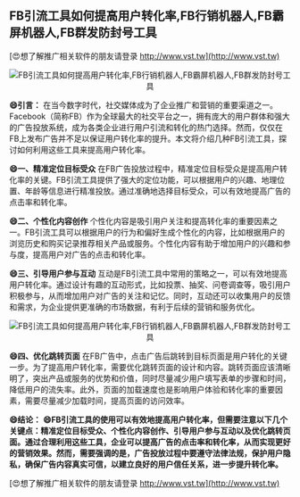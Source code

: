 ## **FB引流工具如何提高用户转化率,FB行销机器人,FB霸屏机器人,FB群发防封号工具**

[😍想了解推广相关软件的朋友请登录 http://www.vst.tw](http://www.vst.tw)

 <center><img src="https://vst.tw/MP4/tuiguang/png/1.png" alt="FB引流工具如何提高用户转化率,FB行销机器人,FB霸屏机器人,FB群发防封号工具"></center>

**😄引言：**
在当今数字时代，社交媒体成为了企业推广和营销的重要渠道之一。Facebook（简称FB）作为全球最大的社交平台之一，拥有庞大的用户群体和强大的广告投放系统，成为各类企业进行用户引流和转化的热门选择。然而，仅仅在FB上发布广告并不足以保证用户转化率的提升。本文将介绍几种FB引流工具，探讨如何利用这些工具来提高用户转化率。

**😄一、精准定位目标受众**
在FB广告投放过程中，精准定位目标受众是提高用户转化率的关键。FB引流工具提供了强大的定位功能，可以根据用户的兴趣、地理位置、年龄等信息进行精准投放。通过准确地选择目标受众，可以有效地提高广告的点击率和转化率。

**😄二、个性化内容创作**
个性化内容是吸引用户关注和提高转化率的重要因素之一。FB引流工具可以根据用户的行为和偏好生成个性化的内容，比如根据用户的浏览历史和购买记录推荐相关产品或服务。个性化内容有助于增加用户的兴趣和参与度，提高用户对广告的点击和转化率。

**😄三、引导用户参与互动**
互动是FB引流工具中常用的策略之一，可以有效地提高用户转化率。通过设计有趣的互动形式，比如投票、抽奖、问卷调查等，吸引用户积极参与，从而增加用户对广告的关注和记忆。同时，互动还可以收集用户的反馈和需求，为企业提供更准确的市场数据，有利于后续的营销和服务优化。

 <center><img src="https://vst.tw/MP4/tuiguang/png/4.png" alt="FB引流工具如何提高用户转化率,FB行销机器人,FB霸屏机器人,FB群发防封号工具"></center>

**😄四、优化跳转页面**
在FB广告中，点击广告后跳转到目标页面是用户转化的关键一步。为了提高用户转化率，需要优化跳转页面的设计和内容。跳转页面应该清晰明了，突出产品或服务的优势和价值，同时尽量减少用户填写表单的步骤和时间，降低用户的流失率。此外，页面的加载速度也是影响用户体验和转化率的重要因素，需要尽量减少加载时间，提高页面的访问效率。

**😄结论：**
**😄FB引流工具的使用可以有效地提高用户转化率，但需要注意以下几个关键点：精准定位目标受众、个性化内容创作、引导用户参与互动以及优化跳转页面。通过合理利用这些工具，企业可以提高广告的点击率和转化率，从而实现更好的营销效果。然而，需要强调的是，广告投放过程中要遵守法律法规，保护用户隐私，确保广告内容真实可信，以建立良好的用户信任关系，进一步提升转化率。**

[😍想了解推广相关软件的朋友请登录 http://www.vst.tw](http://www.vst.tw)



